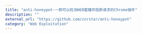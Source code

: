 ```yaml
---
title: "anti-honeypot-一款可以检测WEB蜜罐并阻断请求的Chrome插件"
description: ""
external_url: "https://github.com/cnrstar/anti-honeypot"
category: "Web Exploitation"
---
```


